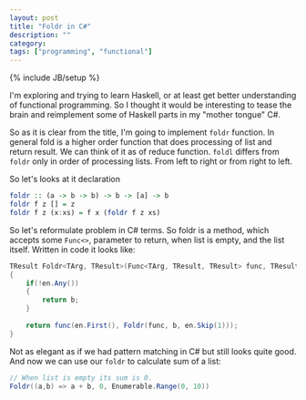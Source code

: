 ```yaml
---
layout: post
title: "Foldr in C#"
description: ""
category: 
tags: ["programming", "functional"]
---
```

{% include JB/setup %}

I'm exploring and trying to learn Haskell, or at least get better understanding of 
functional programming. So I thought it would be interesting to tease the brain
and reimplement some of Haskell parts in my "mother tongue" C#.

<!-- more -->

So as it is clear from the title, I'm going to implement `foldr` function. In general
fold is a higher order function that does processing of list and return result. We can 
think of it as of reduce function. `foldl` differs from `foldr` only in order of processing
lists. From left to right or from right to left.

So let's looks at it declaration

```haskell
foldr :: (a -> b -> b) -> b -> [a] -> b
foldr f z [] = z
foldr f z (x:xs) = f x (foldr f z xs)
```

So let's reformulate problem in C# terms. So foldr is a method, which accepts 
some `Func<>`, parameter to return, when list is empty, and the list itself.
Written in code it looks like:

```csharp
TResult Foldr<TArg, TResult>(Func<TArg, TResult, TResult> func, TResult b, IEnumerable<TArg> en)
{
    if(!en.Any())
    {
        return b;
    }
    
    return func(en.First(), Foldr(func, b, en.Skip(1)));
}
```

Not as elegant as if we had pattern matching in C# but still looks quite good.
And now we can use our `foldr` to calculate sum of a list:

```csharp
// When list is empty its sum is 0.
Foldr((a,b) => a + b, 0, Enumerable.Range(0, 10))
```